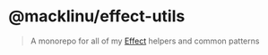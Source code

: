 # @macklinu/effect-utils

> A monorepo for all of my [Effect](https://effect.website/) helpers and common patterns
